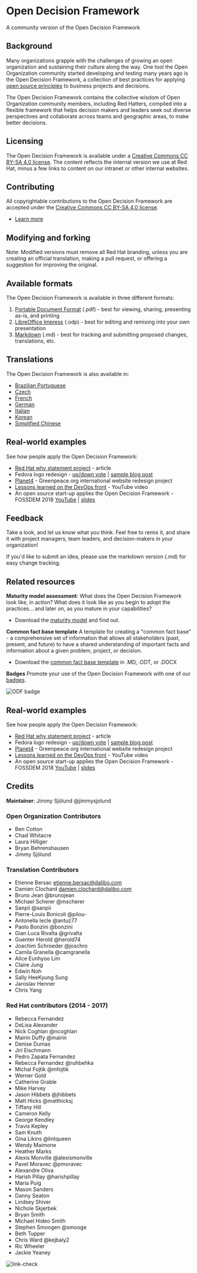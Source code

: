 # Open Decision Framework
A community version of the Open Decision Framework

## Background
Many organizations grapple with the challenges of growing an open organization and sustaining their culture along the way. One tool the Open Organization community started developing and testing many years ago is the Open Decision Framework, a collection of best practices for applying [open source principles](https://theopenorganization.org/definition/open-organization-definition/) to business projects and decisions. 

The Open Decision Framework contains the collective wisdom of Open Organization community members, including Red Hatters, compiled into a flexible framework that helps decision makers and leaders seek out diverse perspectives and collaborate across teams and geographic areas, to make better decisions. 

## Licensing
The Open Decision Framework is available under a [Creative Commons CC BY-SA 4.0 license](http://creativecommons.org/licenses/by-sa/4.0/). The content reflects the internal version we use at Red Hat, minus a few links to content on our intranet or other internal websites. 

## Contributing

All copyrightable contributions to the Open Decision Framework are accepted under the [Creative Commons CC BY-SA 4.0 license](http://creativecommons.org/licenses/by-sa/4.0/). 
* [Learn more](CONTRIBUTING.md)

## Modifying and forking

Note: Modified versions must remove all Red Hat branding, unless you are creating an official translation, making a pull request, or offering a suggestion for improving the original.

## Available formats
The Open Decision Framework is available in three different formats:

1. [Portable Document Format](ODF-community.pdf) (.pdf) - best for viewing, sharing, presenting as-is, and printing
2. [LibreOffice Impress](ODF-community.odp) (.odp) - best for editing and remixing into your own presentation
3. [Markdown](ODF-community.md) (.md) - best for tracking and submitting proposed changes, translations, etc.

## Translations
The Open Decision Framework is also available in:

* [Brazilian Portuguese](pt_BR)
* [Czech](cs_CZ)
* [French](fr_FR)
* [German](de_DE)
* [Italian](it_IT)
* [Korean](ko_KR)
* [Simplified Chinese](zh_Hans)

## Real-world examples
See how people apply the Open Decision Framework:

* [Red Hat why statement project](https://www.linkedin.com/pulse/how-10000-people-helping-red-hat-rediscover-our-delisa-alexander/) - article
* Fedora logo redesign - [up/down vote](https://pagure.io/Fedora-Council/tickets/issue/248) | [sample blog post](https://blog.linuxgrrl.com/2019/02/06/fedora-logo-redesign-update/)
* [Planet4](https://wiki.greenpeace.org/Planet4) - Greenpeace.org international website redesign project
* [Lessons learned on the DevOps front](https://www.youtube.com/watch?v=vyirF0fYtEY) - YouTube video
* An open source start-up applies the Open Decision Framework - FOSSDEM 2018 [YouTube](https://www.youtube.com/watch?v=JpMBZ8KQrbc) | [slides](https://public.dalibo.com/exports/conferences/20180204_open_decision_framework/presentation_fosdem_30min.html#/) 

## Feedback
Take a look, and let us know what you think. Feel free to remix it, and share it with project managers, team leaders, and decision-makers in your organization!

If you'd like to submit an idea, please use the markdown version (.md) for easy change tracking.

## Related resources
**Maturity model assessment**: 
What does the Open Decision Framework look like, in action? What does it look like as you begin to adopt the practices... and later on, as you mature in your capabilities?
 * Download the [maturity model](maturity-model) and find out.

**Common fact base template**
A template for creating a "common fact base" - a comprehensive set of information that allows all stakeholders (past, present, and future) to have a shared understanding of important facts and information about a given problem, project, or decision.
* Download the [common fact base template](common-fact-base-template) in .MD, .ODT, or .DOCX

**Badges**
Promote your use of the Open Decision Framework with one of our [badges](/badges).

![ODF badge](/badges/ODF_Badge_Mojo-sidebar_horizontal.jpg)

## Real-world examples
See how people apply the Open Decision Framework:

* [Red Hat why statement project](https://www.linkedin.com/pulse/how-10000-people-helping-red-hat-rediscover-our-delisa-alexander/) - article
* Fedora logo redesign - [up/down vote](https://pagure.io/Fedora-Council/tickets/issue/248) | [sample blog post](https://blog.linuxgrrl.com/2019/02/06/fedora-logo-redesign-update/)
* [Planet4](https://medium.com/planet4/opening-up-comms-for-planet-4-a7ce68320f1e) - Greenpeace.org international website redesign project
* [Lessons learned on the DevOps front](https://www.youtube.com/watch?v=vyirF0fYtEY) - YouTube video
* An open source start-up applies the Open Decision Framework - FOSSDEM 2018 [YouTube](https://www.youtube.com/watch?v=JpMBZ8KQrbc) | [slides](https://public.dalibo.com/exports/conferences/20180204_open_decision_framework/presentation_fosdem_30min.html#/) 

## Credits
**Maintainer**: Jimmy Sjölund @jimmysjolund

### Open Organization Contributors
* Ben Cotton
* Chad Whitacre 
* Laura Hilliger
* Bryan Behrenshausen
* Jimmy Sjölund

### Translation Contributors
* Etienne Bersac etienne.bersac@dalibo.com
* Damien Clochard damien.clochard@dalibo.com
* Bruno Jean @brunojean
* Michael Scherer @mscherer
* Sanpii @sanpii
* Pierre-Louis Bonicoli @pilou-
* Antonella Iecle @antuz77
* Paolo Bonzini @bonzini
* Gian Luca Rivalta @grivalta
* Guenter Herold @herold74
* Joachim Schroeder @joschro
* Camila Granella @camgranella
* Alice Eunhyoo Lim
* Claire Jung
* Edwin Noh
* Sally HeeKyung Sung
* Jaroslav Henner
* Chris Yang

### Red Hat contributors (2014 - 2017)
* Rebecca Fernandez
* DeLisa Alexander
* Nick Coghlan @ncoghlan
* Mairin Duffy @mairin
* Denise Dumas 
* Jiri Eischmann
* Pedro Zapata Fernandez
* Rebecca Fernandez @ruhbehka
* Michal Fojtik @mfojtik
* Werner Gold
* Catherine Grable
* Mike Harvey
* Jason Hibbets @jhibbets
* Matt Hicks @matthicksj
* Tiffany Hill
* Cameron Kelly
* George Kendley
* Travis Kepley 
* Sam Knuth
* Gina Likins @lintqueen
* Wendy Maimone
* Heather Marks
* Alexis Monville @alexismonville
* Pavel Moravec @pmoravec
* Alexandre Oliva 
* Harish Pillay @harishpillay
* Maria Puig
* Mason Sanders
* Danny Seaton
* Lindsey Shiver
* Nichole Skjerbek
* Bryan Smith
* Michael Hideo Smith
* Stephen Smoogen @smooge
* Beth Tupper
* Chris Ward @kejbaly2
* Ric Wheeler
* Jackie Yeaney

![link-check](https://github.com/jarovo/open-decision-framework/actions/workflows/link-check.yml/badge.svg)
